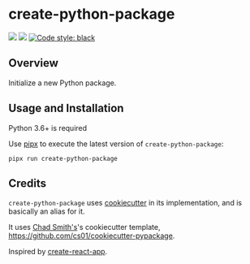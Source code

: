 # create-python-package

<p>
<a href="https://travis-ci.org/cs01/create-python-package"><img src="https://travis-ci.org/cs01/create-python-package.svg?branch=master" /></a>

<a href="https://pypi.python.org/pypi/pipx/">
<img src="https://img.shields.io/badge/pypi-0.5.0.0-blue.svg" /></a>
<a href="https://github.com/ambv/black"><img alt="Code style: black" src="https://img.shields.io/badge/code%20style-black-000000.svg"></a>
</p>

## Overview
Initialize a new Python package.

## Usage and Installation
Python 3.6+ is required

Use [pipx](https://github.com/pipxproject/pipx) to execute the latest version of `create-python-package`:
```
pipx run create-python-package
```

## Credits
`create-python-package` uses [cookiecutter](https://github.com/cookiecutter/cookiecutter) in its implementation, and is basically an alias for it.

It uses [Chad Smith's](https://github.com/cs01)'s cookiecutter template, https://github.com/cs01/cookiecutter-pypackage.

Inspired by [create-react-app](https://github.com/facebook/create-react-app).
